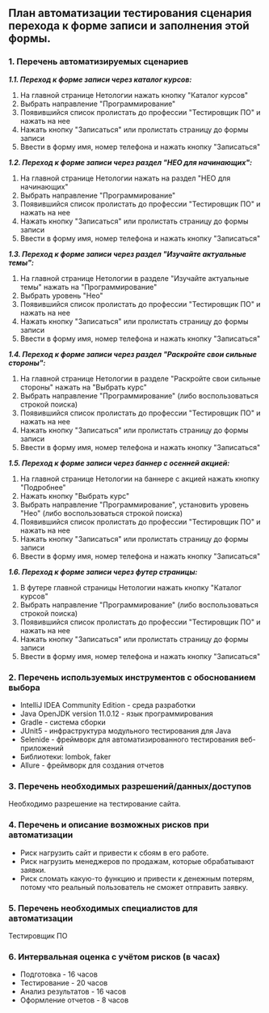 ## План автоматизации тестирования сценария перехода к форме записи и заполнения этой формы.

### 1. Перечень автоматизируемых сценариев

***1.1. Переход к форме записи через каталог курсов:***
1. На главной странице Нетологии нажать кнопку "Каталог курсов"
2. Выбрать направление "Программирование"
3. Появившийся список пролистать до профессии "Тестировщик ПО" и нажать на нее
4. Нажать кнопку "Записаться" или пролистать страницу до формы записи
5. Ввести в форму имя, номер телефона и нажать кнопку "Записаться"

***1.2. Переход к форме записи через раздел "НЕО для начинающих":***
1. На главной странице Нетологии нажать на раздел "НЕО для начинающих"
2. Выбрать направление "Программирование"
3. Появившийся список пролистать до профессии "Тестировщик ПО" и нажать на нее
4. Нажать кнопку "Записаться" или пролистать страницу до формы записи
5. Ввести в форму имя, номер телефона и нажать кнопку "Записаться"

***1.3. Переход к форме записи через раздел "Изучайте актуальные темы":***
1. На главной странице Нетологии в разделе "Изучайте актуальные темы" нажать на "Программирование"
2. Выбрать уровень "Нео"
3. Появившийся список пролистать до профессии "Тестировщик ПО" и нажать на нее
4. Нажать кнопку "Записаться" или пролистать страницу до формы записи
5. Ввести в форму имя, номер телефона и нажать кнопку "Записаться"

***1.4. Переход к форме записи через раздел "Раскройте свои сильные стороны":***
1. На главной странице Нетологии в разделе "Раскройте свои сильные стороны" нажать на "Выбрать курс"
2. Выбрать направление "Программирование" (либо воспользоваться строкой поиска)
3. Появившийся список пролистать до профессии "Тестировщик ПО" и нажать на нее
4. Нажать кнопку "Записаться" или пролистать страницу до формы записи
5. Ввести в форму имя, номер телефона и нажать кнопку "Записаться"

***1.5. Переход к форме записи через баннер с осенней акцией:***
1. На главной странице Нетологии на баннере с акцией нажать кнопку "Подробнее"
2. Нажать кнопку "Выбрать курс"
3. Выбрать направление "Программирование", установить уровень "Нео" (либо воспользоваться строкой поиска)
4. Появившийся список пролистать до профессии "Тестировщик ПО" и нажать на нее
5. Нажать кнопку "Записаться" или пролистать страницу до формы записи
6. Ввести в форму имя, номер телефона и нажать кнопку "Записаться"

***1.6. Переход к форме записи через футер страницы:***
1. В футере главной страницы Нетологии нажать кнопку "Каталог курсов"
2. Выбрать направление "Программирование" (либо воспользоваться строкой поиска)
3. Появившийся список пролистать до профессии "Тестировщик ПО" и нажать на нее
4. Нажать кнопку "Записаться" или пролистать страницу до формы записи
5. Ввести в форму имя, номер телефона и нажать кнопку "Записаться"

### 2. Перечень используемых инструментов с обоснованием выбора

* IntelliJ IDEA Community Edition - среда разработки
* Java OpenJDK version 11.0.12 - язык программирования
* Gradle - система сборки
* JUnit5 - инфраструктура модульного тестирования для Java
* Selenide - фреймворк для автоматизированного тестирования веб-приложений
* Библиотеки: lombok, faker
* Allure - фреймворк для создания отчетов

### 3. Перечень необходимых разрешений/данных/доступов

Необходимо разрешение на тестирование сайта.

### 4. Перечень и описание возможных рисков при автоматизации

* Риск нагрузить сайт и привести к сбоям в его работе.
* Риск нагрузить менеджеров по продажам, которые обрабатывают заявки.
* Риск сломать какую-то функцию и привести к денежным потерям, потому что реальный пользователь не сможет отправить заявку.

### 5. Перечень необходимых специалистов для автоматизации

Тестировщик ПО

### 6. Интервальная оценка с учётом рисков (в часах)
* Подготовка - 16 часов
* Тестирование - 20 часов
* Анализ результатов - 16 часов
* Оформление отчетов - 8 часов

